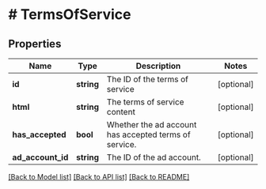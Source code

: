# # TermsOfService

## Properties

Name | Type | Description | Notes
------------ | ------------- | ------------- | -------------
**id** | **string** | The ID of the terms of service | [optional]
**html** | **string** | The terms of service content | [optional]
**has_accepted** | **bool** | Whether the ad account has accepted terms of service. | [optional]
**ad_account_id** | **string** | The ID of the ad account. | [optional]

[[Back to Model list]](../../README.md#models) [[Back to API list]](../../README.md#endpoints) [[Back to README]](../../README.md)
